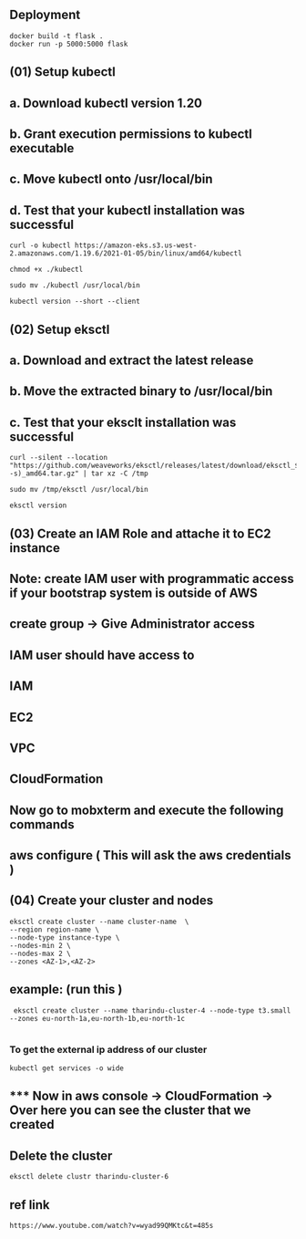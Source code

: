 ## Deployment

```
docker build -t flask .
docker run -p 5000:5000 flask

```

## (01) Setup kubectl

## a. Download kubectl version 1.20

## b. Grant execution permissions to kubectl executable

## c. Move kubectl onto /usr/local/bin

## d. Test that your kubectl installation was successful

```
curl -o kubectl https://amazon-eks.s3.us-west-2.amazonaws.com/1.19.6/2021-01-05/bin/linux/amd64/kubectl

chmod +x ./kubectl

sudo mv ./kubectl /usr/local/bin

kubectl version --short --client

```

## (02) Setup eksctl

## a. Download and extract the latest release

## b. Move the extracted binary to /usr/local/bin

## c. Test that your eksclt installation was successful

```
curl --silent --location "https://github.com/weaveworks/eksctl/releases/latest/download/eksctl_$(uname -s)_amd64.tar.gz" | tar xz -C /tmp

sudo mv /tmp/eksctl /usr/local/bin

eksctl version

```

## (03) Create an IAM Role and attache it to EC2 instance

## Note: create IAM user with programmatic access if your bootstrap system is outside of AWS

## create group -> Give Administrator access

## IAM user should have access to

## IAM

## EC2

## VPC

## CloudFormation

## Now go to mobxterm and execute the following commands

## aws configure ( This will ask the aws credentials )

## (04) Create your cluster and nodes

```
eksctl create cluster --name cluster-name  \
--region region-name \
--node-type instance-type \
--nodes-min 2 \
--nodes-max 2 \
--zones <AZ-1>,<AZ-2>
```

## example: (run this )

```
 eksctl create cluster --name tharindu-cluster-4 --node-type t3.small --zones eu-north-1a,eu-north-1b,eu-north-1c


```

### To get the external ip address of our cluster

```
kubectl get services -o wide
```

## \*\*\* Now in aws console -> CloudFormation -> Over here you can see the cluster that we created

## Delete the cluster

```
eksctl delete clustr tharindu-cluster-6
```

## ref link
```
https://www.youtube.com/watch?v=wyad99QMKtc&t=485s
```
